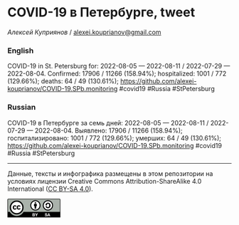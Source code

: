 COVID-19 в Петербурге, tweet
============================

*Алексей Куприянов* /
<a href="mailto:alexei.kouprianov@gmail.com" class="email">alexei.kouprianov@gmail.com</a>

### English

COVID-19 in St. Petersburg for: 2022-08-05 — 2022-08-11 / 2022-07-29 —
2022-08-04. Сonfirmed: 17906 / 11266 (158.94%); hospitalized: 1001 / 772
(129.66%); deaths: 64 / 49 (130.61%);
<a href="https://github.com/alexei-kouprianov/COVID-19.SPb.monitoring" class="uri">https://github.com/alexei-kouprianov/COVID-19.SPb.monitoring</a>
\#covid19 \#Russia \#StPetersburg

### Russian

COVID-19 в Петербурге за семь дней: 2022-08-05 — 2022-08-11 / 2022-07-29
— 2022-08-04. Выявлено: 17906 / 11266 (158.94%); госпитализировано: 1001
/ 772 (129.66%); умерших: 64 / 49 (130.61%);
<a href="https://github.com/alexei-kouprianov/COVID-19.SPb.monitoring" class="uri">https://github.com/alexei-kouprianov/COVID-19.SPb.monitoring</a>
\#covid19 \#Russia \#StPetersburg

------------------------------------------------------------------------

Данные, тексты и инфографика размещены в этом репозитории на условиях
лицензии Creative Commons Attribution-ShareAlike 4.0 International ([CC
BY-SA 4.0](https://creativecommons.org/licenses/by-sa/4.0/)).

![](../misc/CC-BY-SA-icon.png "CC-BY-SA")
